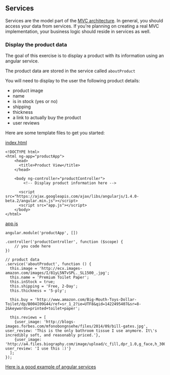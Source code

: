 ## Services

Services are the model part of the [MVC architecture](http://en.wikipedia.org/wiki/Model%E2%80%93view%E2%80%93controller). In general, you should access your data from services. If you're planning on creating a real MVC implementation, your business logic should reside in services as well.

### Display the product data

The goal of this exercise is to display a product with its information using an angular service.

The product data are stored in the service called `aboutProduct`

You will need to display to the user the following product details:
- product image
- name
- is in stock (yes or no)
- shipping
- thickness
- a link to actually buy the product
- user reviews

Here are some template files to get you started:

[index.html](https://github.com/CodingCampus/mean-exercises/blob/master/angularjs-exercises/services/index.html)
```
<!DOCTYPE html>
<html ng-app="productApp">
	<head>
	  <title>Product View</title>
	</head>
	
	<body ng-controller="productController">
		<!-- Display product information here -->
  	
	  <script src="https://ajax.googleapis.com/ajax/libs/angularjs/1.4.0-beta.2/angular.min.js"></script>
	  <script src="app.js"></script>
	</body>
</html>
```

[app.js](https://github.com/CodingCampus/mean-exercises/blob/master/angularjs-exercises/services/app.js)
```
angular.module('productApp', [])

.controller('productController', function ($scope) {
	// you code here
})

// product data
.service('aboutProduct', function () {
  this.image = 'http://ecx.images-amazon.com/images/I/81yL5NTvSPL._SL1500_.jpg';
  this.name = 'Premium Toilet Paper';
  this.inStock = true;
  this.shipping = 'Free, 2-Day';
  this.thickness = '5-ply';
  
  this.buy = 'http://www.amazon.com/Big-Mouth-Toys-Dollar-Toilet/dp/B004I09G44/ref=sr_1_2?ie=UTF8&qid=1422495407&sr=8-2&keywords=printed+toilet+paper';
  
  this.reviews = [
    {user_image: 'http://blogs-images.forbes.com/mfonobongnsehe/files/2014/09/bill-gates.jpg', user_review: 'This is the only bathroom tissue I use anymore. It\'s incredibly soft, and reasonably priced.'},
    {user_image: 'http://a4.files.biography.com/image/upload/c_fill,dpr_1.0,g_face,h_300,q_80,w_300/MTE5NTU2MzE2MTY4Njg1MDY3.jpg', user_review: 'I use this :)'}
  ];
});
```

[Here is a good example of angular services](http://fdietz.github.io/recipes-with-angular-js/controllers/sharing-code-between-controllers-using-services.html)